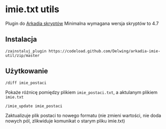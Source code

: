 # imie.txt utils

Plugin do [Arkadia skryptów](https://github.com/tjurczyk/arkadia)
Minimalna wymagana wersja skryptów to 4.7

## Instalacja

```
/zainstaluj_plugin https://codeload.github.com/Delwing/arkadia-imie-util/zip/master
```

## Użytkowanie

```
/diff imie_postaci
```
Pokaże różnicę pomiędzy plikiem `imie_postaci.txt`, a aktulanym plikiem `imie.txt`

```
/imie_update imie_postaci
```
Zaktualizuje plik postaci to nowego formatu (nie zmieni wartości, nie doda nowych pól, zlikwiduje komunikat o starym pliku imie.txt)